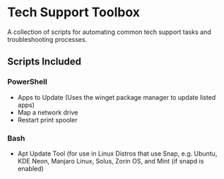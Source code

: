 # Tech Support Toolbox
A collection of scripts for automating common tech support tasks and troubleshooting processes.

## Scripts Included

### PowerShell
- Apps to Update (Uses the winget package manager to update listed apps)
- Map a network drive
- Restart print spooler

### Bash
- Apt Update Tool (for use in Linux Distros that use Snap, e.g. Ubuntu, KDE Neon, Manjaro Linux, Solus, Zorin OS, and Mint (if snapd is enabled)
